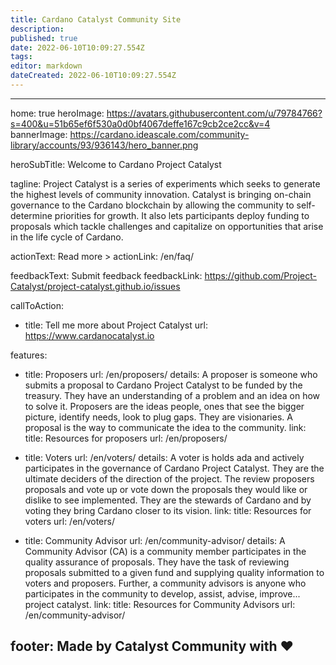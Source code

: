 ```yaml
---
title: Cardano Catalyst Community Site
description: 
published: true
date: 2022-06-10T10:09:27.554Z
tags: 
editor: markdown
dateCreated: 2022-06-10T10:09:27.554Z
---
```


---
home: true
heroImage: https://avatars.githubusercontent.com/u/79784766?s=400&u=51b65ef6f530a0d0bf4067deffe167c9cb2ce2cc&v=4
bannerImage: https://cardano.ideascale.com/community-library/accounts/93/936143/hero_banner.png

heroSubTitle: Welcome to Cardano Project Catalyst

tagline: Project Catalyst is a series of experiments which seeks to generate the highest levels of community innovation. Catalyst is bringing on-chain governance to the Cardano blockchain by allowing the community to self-determine priorities for growth. It also lets participants deploy funding to proposals which tackle challenges and capitalize on opportunities that arise in the life cycle of Cardano.

actionText: Read more >
actionLink: /en/faq/

feedbackText: Submit feedback
feedbackLink: https://github.com/Project-Catalyst/project-catalyst.github.io/issues

callToAction:
  - title: Tell me more about Project Catalyst
    url: https://www.cardanocatalyst.io

features:
  - title: Proposers
    url: /en/proposers/
    details: A proposer is someone who submits a proposal to Cardano Project Catalyst to be funded by the treasury. They have an understanding of a problem and an idea on how to solve it. Proposers are the ideas people, ones that see the bigger picture,  identify needs, look to plug gaps. They are visionaries. A proposal is the way to  communicate the idea to the community.
    link:
      title: Resources for proposers
      url: /en/proposers/

  - title: Voters
    url: /en/voters/
    details: A voter is holds ada and actively participates in the governance of Cardano Project Catalyst. They are the ultimate deciders of the direction of the project. The review proposers proposals and vote up or vote down the proposals they would like or dislike to see implemented. They are the stewards of Cardano and by voting they bring Cardano closer to its vision.
    link:
      title: Resources for voters
      url: /en/voters/

  - title: Community Advisor
    url: /en/community-advisor/
    details: A Community Advisor (CA) is a community member participates in the quality assurance of proposals. They have the task of reviewing proposals submitted to a given fund and supplying quality information to voters and proposers.  Further, a community advisors is anyone  who participates in the community to develop, assist, advise, improve... project catalyst.
    link:
      title: Resources for Community Advisors
      url: /en/community-advisor/
    
footer: Made by Catalyst Community with ❤️
---

<NewsScroll :items="[
  {'link':'/en/news/#Fund-8',
   'text':'Current funding round Fund 8 is upon us - see the timeline'},
  {'link':'/en/news/#cardano-stack-exchange-launched',
   'text':'Cardano Stack Exchange Launched'}
  ]"/>